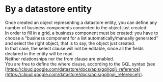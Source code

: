 # By a datastore entity

Once created an object representing a datastore entity, you can define any number of business components connected to the object just created.  
In order to fill in a grid, a business component must be created: you have to choose a "business component for a list automatically/manually generated" and select the right object, that is to say, the object just created.  
In that case, the select clause will not be editable, since all the fields declared in the entity will be read.  
Neither relationships nor the from clause are enabled.  
You are free to define the where clause, according to the GQL syntax \(see [https://cloud.google.com/datastore/docs/apis/gql/gql\_reference](https://cloud.google.com/datastore/docs/apis/gql/gql_reference)\).


